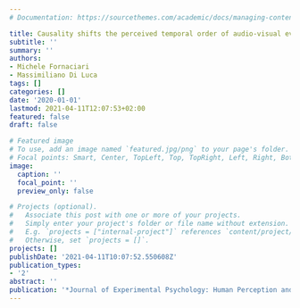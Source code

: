 ```yaml
---
# Documentation: https://sourcethemes.com/academic/docs/managing-content/

title: Causality shifts the perceived temporal order of audio-visual events
subtitle: ''
summary: ''
authors:
- Michele Fornaciari
- Massimiliano Di Luca
tags: []
categories: []
date: '2020-01-01'
lastmod: 2021-04-11T12:07:53+02:00
featured: false
draft: false

# Featured image
# To use, add an image named `featured.jpg/png` to your page's folder.
# Focal points: Smart, Center, TopLeft, Top, TopRight, Left, Right, BottomLeft, Bottom, BottomRight.
image:
  caption: ''
  focal_point: ''
  preview_only: false

# Projects (optional).
#   Associate this post with one or more of your projects.
#   Simply enter your project's folder or file name without extension.
#   E.g. `projects = ["internal-project"]` references `content/project/deep-learning/index.md`.
#   Otherwise, set `projects = []`.
projects: []
publishDate: '2021-04-11T10:07:52.550608Z'
publication_types:
- '2'
abstract: ''
publication: '*Journal of Experimental Psychology: Human Perception and Performance*'
---
```

